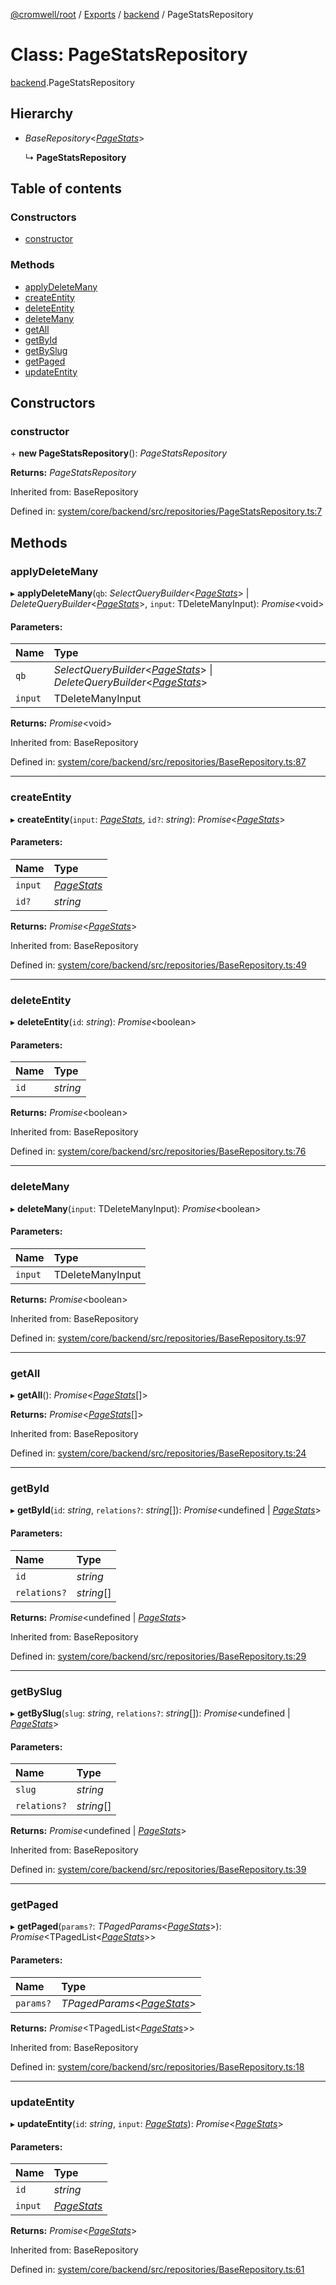 [@cromwell/root](../README.md) / [Exports](../modules.md) / [backend](../modules/backend.md) / PageStatsRepository

# Class: PageStatsRepository

[backend](../modules/backend.md).PageStatsRepository

## Hierarchy

* *BaseRepository*<[*PageStats*](backend.pagestats.md)\>

  ↳ **PageStatsRepository**

## Table of contents

### Constructors

- [constructor](backend.pagestatsrepository.md#constructor)

### Methods

- [applyDeleteMany](backend.pagestatsrepository.md#applydeletemany)
- [createEntity](backend.pagestatsrepository.md#createentity)
- [deleteEntity](backend.pagestatsrepository.md#deleteentity)
- [deleteMany](backend.pagestatsrepository.md#deletemany)
- [getAll](backend.pagestatsrepository.md#getall)
- [getById](backend.pagestatsrepository.md#getbyid)
- [getBySlug](backend.pagestatsrepository.md#getbyslug)
- [getPaged](backend.pagestatsrepository.md#getpaged)
- [updateEntity](backend.pagestatsrepository.md#updateentity)

## Constructors

### constructor

\+ **new PageStatsRepository**(): *PageStatsRepository*

**Returns:** *PageStatsRepository*

Inherited from: BaseRepository

Defined in: [system/core/backend/src/repositories/PageStatsRepository.ts:7](https://github.com/CromwellCMS/Cromwell/blob/4b5f538/system/core/backend/src/repositories/PageStatsRepository.ts#L7)

## Methods

### applyDeleteMany

▸ **applyDeleteMany**(`qb`: *SelectQueryBuilder*<[*PageStats*](backend.pagestats.md)\> \| *DeleteQueryBuilder*<[*PageStats*](backend.pagestats.md)\>, `input`: TDeleteManyInput): *Promise*<void\>

#### Parameters:

Name | Type |
:------ | :------ |
`qb` | *SelectQueryBuilder*<[*PageStats*](backend.pagestats.md)\> \| *DeleteQueryBuilder*<[*PageStats*](backend.pagestats.md)\> |
`input` | TDeleteManyInput |

**Returns:** *Promise*<void\>

Inherited from: BaseRepository

Defined in: [system/core/backend/src/repositories/BaseRepository.ts:87](https://github.com/CromwellCMS/Cromwell/blob/4b5f538/system/core/backend/src/repositories/BaseRepository.ts#L87)

___

### createEntity

▸ **createEntity**(`input`: [*PageStats*](backend.pagestats.md), `id?`: *string*): *Promise*<[*PageStats*](backend.pagestats.md)\>

#### Parameters:

Name | Type |
:------ | :------ |
`input` | [*PageStats*](backend.pagestats.md) |
`id?` | *string* |

**Returns:** *Promise*<[*PageStats*](backend.pagestats.md)\>

Inherited from: BaseRepository

Defined in: [system/core/backend/src/repositories/BaseRepository.ts:49](https://github.com/CromwellCMS/Cromwell/blob/4b5f538/system/core/backend/src/repositories/BaseRepository.ts#L49)

___

### deleteEntity

▸ **deleteEntity**(`id`: *string*): *Promise*<boolean\>

#### Parameters:

Name | Type |
:------ | :------ |
`id` | *string* |

**Returns:** *Promise*<boolean\>

Inherited from: BaseRepository

Defined in: [system/core/backend/src/repositories/BaseRepository.ts:76](https://github.com/CromwellCMS/Cromwell/blob/4b5f538/system/core/backend/src/repositories/BaseRepository.ts#L76)

___

### deleteMany

▸ **deleteMany**(`input`: TDeleteManyInput): *Promise*<boolean\>

#### Parameters:

Name | Type |
:------ | :------ |
`input` | TDeleteManyInput |

**Returns:** *Promise*<boolean\>

Inherited from: BaseRepository

Defined in: [system/core/backend/src/repositories/BaseRepository.ts:97](https://github.com/CromwellCMS/Cromwell/blob/4b5f538/system/core/backend/src/repositories/BaseRepository.ts#L97)

___

### getAll

▸ **getAll**(): *Promise*<[*PageStats*](backend.pagestats.md)[]\>

**Returns:** *Promise*<[*PageStats*](backend.pagestats.md)[]\>

Inherited from: BaseRepository

Defined in: [system/core/backend/src/repositories/BaseRepository.ts:24](https://github.com/CromwellCMS/Cromwell/blob/4b5f538/system/core/backend/src/repositories/BaseRepository.ts#L24)

___

### getById

▸ **getById**(`id`: *string*, `relations?`: *string*[]): *Promise*<undefined \| [*PageStats*](backend.pagestats.md)\>

#### Parameters:

Name | Type |
:------ | :------ |
`id` | *string* |
`relations?` | *string*[] |

**Returns:** *Promise*<undefined \| [*PageStats*](backend.pagestats.md)\>

Inherited from: BaseRepository

Defined in: [system/core/backend/src/repositories/BaseRepository.ts:29](https://github.com/CromwellCMS/Cromwell/blob/4b5f538/system/core/backend/src/repositories/BaseRepository.ts#L29)

___

### getBySlug

▸ **getBySlug**(`slug`: *string*, `relations?`: *string*[]): *Promise*<undefined \| [*PageStats*](backend.pagestats.md)\>

#### Parameters:

Name | Type |
:------ | :------ |
`slug` | *string* |
`relations?` | *string*[] |

**Returns:** *Promise*<undefined \| [*PageStats*](backend.pagestats.md)\>

Inherited from: BaseRepository

Defined in: [system/core/backend/src/repositories/BaseRepository.ts:39](https://github.com/CromwellCMS/Cromwell/blob/4b5f538/system/core/backend/src/repositories/BaseRepository.ts#L39)

___

### getPaged

▸ **getPaged**(`params?`: *TPagedParams*<[*PageStats*](backend.pagestats.md)\>): *Promise*<TPagedList<[*PageStats*](backend.pagestats.md)\>\>

#### Parameters:

Name | Type |
:------ | :------ |
`params?` | *TPagedParams*<[*PageStats*](backend.pagestats.md)\> |

**Returns:** *Promise*<TPagedList<[*PageStats*](backend.pagestats.md)\>\>

Inherited from: BaseRepository

Defined in: [system/core/backend/src/repositories/BaseRepository.ts:18](https://github.com/CromwellCMS/Cromwell/blob/4b5f538/system/core/backend/src/repositories/BaseRepository.ts#L18)

___

### updateEntity

▸ **updateEntity**(`id`: *string*, `input`: [*PageStats*](backend.pagestats.md)): *Promise*<[*PageStats*](backend.pagestats.md)\>

#### Parameters:

Name | Type |
:------ | :------ |
`id` | *string* |
`input` | [*PageStats*](backend.pagestats.md) |

**Returns:** *Promise*<[*PageStats*](backend.pagestats.md)\>

Inherited from: BaseRepository

Defined in: [system/core/backend/src/repositories/BaseRepository.ts:61](https://github.com/CromwellCMS/Cromwell/blob/4b5f538/system/core/backend/src/repositories/BaseRepository.ts#L61)
